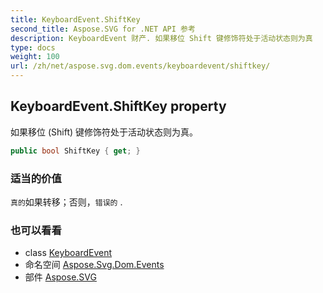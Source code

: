 ```yaml
---
title: KeyboardEvent.ShiftKey
second_title: Aspose.SVG for .NET API 参考
description: KeyboardEvent 财产. 如果移位 Shift 键修饰符处于活动状态则为真
type: docs
weight: 100
url: /zh/net/aspose.svg.dom.events/keyboardevent/shiftkey/
---
```

## KeyboardEvent.ShiftKey property

如果移位 (Shift) 键修饰符处于活动状态则为真。

```csharp
public bool ShiftKey { get; }
```

### 适当的价值

`真的`如果转移；否则，`错误的` .

### 也可以看看

* class [KeyboardEvent](../)
* 命名空间 [Aspose.Svg.Dom.Events](../../keyboardevent/)
* 部件 [Aspose.SVG](../../../)


